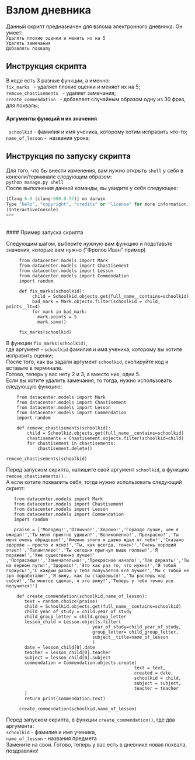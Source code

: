 # Взлом дневника 

Данный скрипт предназначен для взлома электронного дневника. Он умеет: <br>
```Удалять плохие оценки и менять их на 5``` <br>
```Удалять замечания ```<br>
```Добавлять похвалу ```

## Инструкция скрипта

В коде есть 3 разные функции, а именно: <br>
```fix_marks ``` - удаляет плохие оценки и меняет их на 5;<br>
```remove_chastisements ``` - удаляет замечания;<br>
```create_commendation ``` - добавляет случайным образом одну из 30 фраз, для похвалы;<br>

#### Аргументы функций и их значения 

``` schoolkid``` - фамилия и имя ученика, которому хотим исправить что-то; <br>
```name_of_lesson``` -  названия урока;<br>  

## Инструкция по запуску скрипта 

Для того, что бы внести изменения, вам нужно открыть ```shell``` у себя в консоли/терминале следующим образом:<br>
```python manage.py shell ```<br>
После выполнения данной команды, вы увидите у себя следующее:<br>
``` Python 3.7.2 (v3.7.2:9a3ffc0492, Dec 24 2018, 02:44:43) 
[Clang 6.0 (clang-600.0.57)] on darwin
Type "help", "copyright", "credits" or "license" for more information.
(InteractiveConsole)
>>> 
```
<br>
#### Пример запуска скрипта 

Следующим шагом, выберите нужную вам функцию и подставьте значения, которые вам нужно ("Фролов Иван" пример)

```  from datacenter.models import Schoolkid
     from datacenter.models import Mark 
     from datacenter.models import Chastisement
     from datacenter.models import Lesson
     from datacenter.models import Commendation
     import random

     def fix_marks(schoolkid):
          child = Schoolkid.objects.get(full_name__contains=schoolkid)
          bad_mark = Mark.objects.filter(schoolkid = child, points__lt=4)
          for mark in bad_mark:
            mark.points = 5
            mark.save()

     fix_marks(schoolkid)
```

В функции ```fix_marks(schoolkid)```,
<br>
где аргумент - ```schoolkid``` фамилия и имя ученика, которому вы хотите исправить оценки;
<br>
После того, как вы задали аргумент ```schoolkid```, скопируйте код и вставьте в терминале.
<br>
Готово, теперь у вас нету 2 и 3, а вместо них, одни 5.
<br>
Eсли вы хотите удалить замечания, то тогда, нужно использовать следующую функцию: 
``` from datacenter.models import Schoolkid
    from datacenter.models import Mark 
    from datacenter.models import Chastisement
    from datacenter.models import Lesson
    from datacenter.models import Commendation
    import random
     
    def remove_chastisements(schoolkid):
        child = Schoolkid.objects.get(full_name__contains=schoolkid)
        chastisements = Chastisement.objects.filter(schoolkid=child)
        for chastisement in chastisements:
            chastisement.delete()

remove_chastisements(schoolkid)

```
Перед запуском скрипта, напишите свой аргумент ```schoolkid```, в функцию ```remove_chastisements()``` .
<br>
А если хотите похвалить себя, тогда нужно использовать следующий скрипт:
```from datacenter.models import Schoolkid
   from datacenter.models import Mark 
   from datacenter.models import Chastisement
   from datacenter.models import Lesson
   from datacenter.models import Commendation
   import random

   praise = ['Молодец!','Отлично!','Хорошо!','Гораздо лучше, чем я ожидал!','Ты меня приятно удивил!','Великолепно!','Прекрасно!','Ты меня очень обрадовал!','Именно этого я давно ждал от тебя!','Сказано здорово – просто и ясно!','Ты, как всегда, точен!','Очень хороший ответ!','Талантливо!','Ты сегодня прыгнул выше головы!','Я поражен!','Уже существенно лучше!'
,'Потрясающе!','Замечательно!','Прекрасное начало!','Так держать!','Ты на верном пути!','Здорово!','Это как раз то, что нужно!','Я тобой горжусь!','С каждым разом у тебя получается всё лучше!','Мы с тобой не зря поработали!','Я вижу, как ты стараешься!','Ты растешь над собой!','Ты многое сделал, я это вижу!','Теперь у тебя точно все получится!']

    def create_commendation(schoolkid,name_of_lesson):
       text = random.choice(praise)
       child = Schoolkid.objects.get(full_name__contains=schoolkid)
       child_year_of_study = child.year_of_study
       child_group_letter = child.group_letter 
       lesson_child = Lesson.objects.filter(
                                 year_of_study=child_year_of_study,
                                 group_letter= child_group_letter,
                                 subject__title=name_of_lesson
                                 )
       date = lesson_child[0].date
       teacher = lesson_child[0].teacher
       subject = lesson_child[0].subject
       commendation = Commendation.objects.create(
                                                 text = text,
                                                 created = date,
                                                 schoolkid = child,
                                                 subject = subject,
                                                 teacher = teacher
       )
       return print(commendation.text)

     create_commendation(schoolkid,name_of_lesson)
```
Перед запуском скрипта, в функции ```create_commendation()```, где два аргумента:<br>
 ```schoolkid``` - фамилия и имя ученика,<br>
```name_of_lesson``` - названия предмета<br>
Замените на свои. Готово, теперь у вас есть в дневнике новая похвала, поздравляю! 
